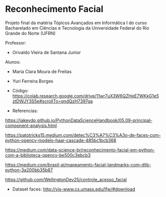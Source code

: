 # Reconhecimento Facial

Projeto final da matéria Tópicos Avançados em Informática I do curso Bacharelado em Ciências e Tecnologia da Universidade Federal do Rio Grande do Norte (UFRN)

Professor:
  - Orivaldo Vieira de Santana Junior

Alunos:
  - Maria Clara Moura de Freitas
  - Yuri Ferreira Borges
  
- Código: https://colab.research.google.com/drive/11wr7uX3W6QZHeE7WKkG1e5ztDWJY3S5e#scrollTo=qndQzH7397ga
- Referencias:
 
https://jakevdp.github.io/PythonDataScienceHandbook/05.09-principal-component-analysis.html

https://patotricks15.medium.com/detec%C3%A7%C3%A3o-de-faces-com-python-opencv-modelo-haar-cascade-485bc1bcb368

https://medium.com/data-science-br/reconhecimento-facial-em-python-com-a-biblioteca-opencv-be500c3ebcb3

https://medium.com/brasil-ai/mapeamento-facial-landmarks-com-dlib-python-3a200bb35b87

https://github.com/WellingtonDev25/controle_acesso_facial

- Dataset faces: http://vis-www.cs.umass.edu/lfw/#download 
